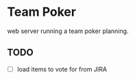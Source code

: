 # Team Poker

web server running a team poker planning.

## TODO

- [ ] load items to vote for from JIRA
